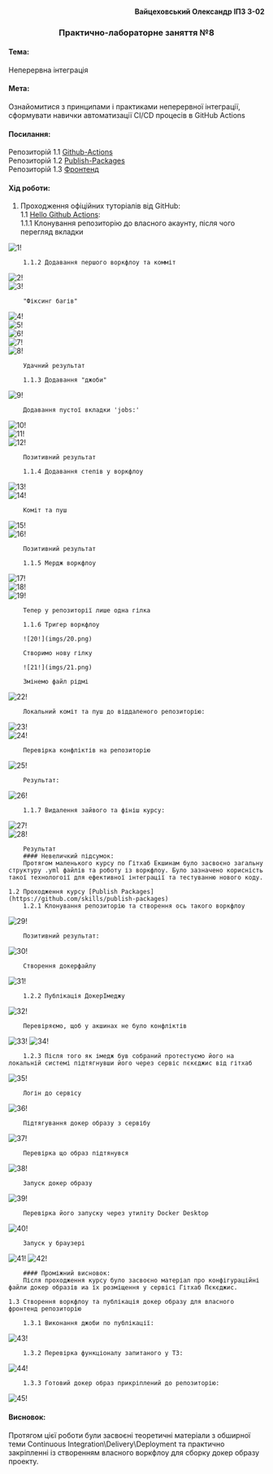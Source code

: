 #### <div align="end">Вайцеховський Олександр ІПЗ 3-02</div>  
### <div align="center">Практично-лабораторне заняття №8</div>  
#### Тема:  
Неперервна інтеграція   
#### Мета: 
Ознайомитися з принципами і практиками 
неперервної інтеграції, сформувати навички 
автоматизації CI/CD процесів в GitHub Actions 
  
#### Посилання:
Репозиторій 1.1 [Github-Actions](https://github.com/OldAchoK/skills-hello-github-actions)  
Репозиторій 1.2 [Publish-Packages](https://github.com/OldAchoK/skills-publish-packages)  
Репозиторій 1.3 [Фронтенд](https://github.com/OldAchoK/vaitsekhovskyi-oleksandr-kpz-front-ci-cd)  
  
#### Хід роботи:
1. Проходження офіційних туторіалів від GitHub:  
	1.1 [Hello Github Actions](https://github.com/skills/hello-github-actions?tab=readme-ov-file):  
		1.1.1 Клонування репозиторію до власного акаунту, після чого перегляд вкладки  
  
![1!](imgs/1.png)  
  
		1.1.2 Додавання першого воркфлоу та комміт  
  
![2!](imgs/2.png)  
![3!](imgs/3.png)  
  
		"Фіксинг багів"  
  
![4!](imgs/4.png)  
![5!](imgs/5.png)  
![6!](imgs/6.png)  
![7!](imgs/7.png)  
![8!](imgs/8.png)  
  
		Удачний результат  
  
		1.1.3 Додавання "джоби"  
  
![9!](imgs/9.png)  
  
		Додавання пустої вкладки 'jobs:'  
  
![10!](imgs/10.png)  
![11!](imgs/11.png)  
![12!](imgs/12.png)  
  
		Позитивний результат  
  
		1.1.4 Додавання степів у воркфлоу  
  
![13!](imgs/13.png)  
![14!](imgs/14.png)  
  
		Коміт та пуш  
  
![15!](imgs/15.png)  
![16!](imgs/16.png)  
  
		Позитивний результат  
  
		1.1.5 Мердж воркфлоу  
  
![17!](imgs/17.png)  
![18!](imgs/18.png)  
![19!](imgs/19.png)  
  
		Тепер у репозиторії лише одна гілка  
  
		1.1.6 Тригер воркфлоу  
  
		![20!](imgs/20.png)  
  
		Створимо нову гілку  
  
		![21!](imgs/21.png)  
  
		Змінемо файл рідмі  
  
![22!](imgs/22.png)  
  
		Локальний коміт та пуш до віддаленого репозиторію:  
  
![23!](imgs/23.png)  
![24!](imgs/24.png)  
  
		Перевірка конфліктів на репозиторію  
  
![25!](imgs/25.png)  
  
		Результат:  
  
![26!](imgs/26.png)  
  
		1.1.7 Видалення зайвого та фініш курсу:  
  
![27!](imgs/27.png)  
![28!](imgs/28.png)  
  
		Результат  
		#### Невеличкий підсумок:  
		Протягом маленького курсу по Гітхаб Екшинам було засвоєно загальну структуру .yml файлів та роботу із воркфлоу. Було зазначено корисність такої технологоії для ефективної інтеграції та тестуванню нового коду.
  
	1.2 Проходження курсу [Publish Packages](https://github.com/skills/publish-packages)  
		1.2.1 Клонування репозиторію та створення ось такого воркфлоу  
  
![29!](imgs/29.png)  
  
		Позитивний результат:  
  
![30!](imgs/30.png)  
  
		Створення докерфайлу  
  
![31!](imgs/31.png)
  
		1.2.2 Публікація ДокерІмеджу  
  
![32!](imgs/32.png)
  
		Перевіряємо, щоб у акшинах не було конфліктів  
  
![33!](imgs/33.png)
![34!](imgs/34.png)
  
		1.2.3 Після того як імедж був собраний протестуємо його на локальній системі підтягнувши його через сервіс пєкєджис від гітхаб  
  
![35!](imgs/35.png)
  
		Логін до сервісу  
  
![36!](imgs/36.png)
  
		Підтягування докер образу з сервібу   
  
![37!](imgs/37.png)
  
		Перевірка що образ підтянувся  
  
![38!](imgs/38.png)
  
		Запуск докер образу  
  
![39!](imgs/39.png)
  
		Перевірка його запуску через утиліту Docker Desktop  
  
![40!](imgs/40.png)
  
		Запуск у браузері  
  
![41!](imgs/41.png)
![42!](imgs/42.png)  
  
		#### Проміжний висновок:  
		Після проходження курсу було засвоєно матеріал про конфігураційні файли докер образів иа їх розміщення у сервісі Гітхаб Пєкєджис.  
  
	1.3 Створення воркфлоу та публікація докер образу для власного фронтенд репозиторію  
  
		1.3.1 Виконання джоби по публікації:  
  
![43!](imgs/43.png)

		1.3.2 Перевірка функціоналу запитаного у ТЗ:  
  
![44!](imgs/44.png)  
  
		1.3.3 Готовий докер образ прикріплений до репозиторію:  
  
![45!](imgs/45.png)  
  
#### Висновок:
Протягом цієї роботи були засвоєні теоретичні матеріали з обширної теми Continuous Integration\Delivery\Deployment та практично закріпленні із створенням власного воркфлоу для сборку докер образу проекту.